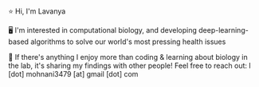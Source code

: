 ⭐ Hi, I'm Lavanya 

🖥️ I'm interested in computational biology, and developing deep-learning-based algorithms to solve our world's most pressing health issues 

💜 If there's anything I enjoy more than coding & learning about biology in the lab, it's sharing my findings with other people! Feel free to reach out: l [dot] mohnani3479 [at] gmail [dot] com
